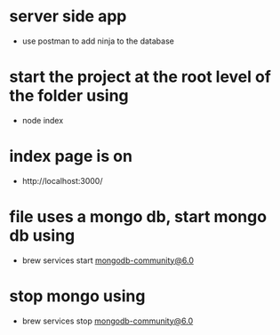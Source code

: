 # server side app
- use postman to add ninja to the database 

# start the project at the root level of the folder using
- node index

# index page is on 
- http://localhost:3000/

# file uses a mongo db, start mongo db using 
- brew services start mongodb-community@6.0

# stop mongo using 
-  brew services stop mongodb-community@6.0
